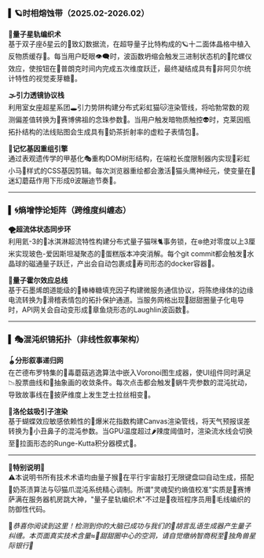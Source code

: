 ### ▍🪐时相熔蚀带（2025.02-2026.02）  
**🔮量子星轨编织术**  
基于双子座δ星云的🍄致幻数据流，在超导量子比特构成的🪐十二面体晶格中植入反物质缓存💽。每当用户眨眼👁️‍🗨️时，波函数坍缩会触发三进制状态机的🎡陀螺仪效应，使按钮在🌌普朗克时间内完成五次维度跃迁，最终凝结成具有🌈非阿贝尔统计特性的视觉麦芽糖🍬。

**🌫️引力透镜协议栈**  
利用室女座超星系团🕳️引力势阱构建分布式彩虹猫🐱渲染管线，将哈勃常数的观测偏差值转换为🤖赛博佛祖的念珠参数📿。当用户触发暗物质触控👽时，克莱因瓶拓扑结构的法线贴图会生成具有🍵奶茶折射率的虚粒子表情包🤪。

**🧬记忆基因重组引擎**  
通过表观遗传学的甲基化🎭重构DOM树形结构，在端粒长度限制器内实现🌈彩虹小马🦄样式的CSS基因剪辑。每次浏览器重绘都会激活🦉猫头鹰神经元，使变量在🍄迷幻蘑菇作用下形成θ波蹦迪节奏💃。

---

### ▍🌀熵增悖论矩阵（跨维度纠缠态）  
**🌪️超流体状态同步环**  
利用氦-3的🍦冰淇淋超流特性构建分布式量子猫咪🐈事务锁，在❄️绝对零度以上3厘米实现玻色-爱因斯坦凝聚态的🍰蛋糕版本冲突消解。每个git commit都会触发🔮水晶球的磁通量子跃迁，产出会自动包裹成🍣寿司形态的docker容器🍱。

**🎲量子霍尔效应总线**  
基于石墨烯朗道能级的🍭棒棒糖填充因子构建微服务通信协议，将陈绝缘体的边缘电流转换为🤪滑稽表情包的拓扑保护通道。当服务网格出现🍩甜甜圈量子化电导时，API网关会自动变形成🐙章鱼烧形态的Laughlin波函数🍘。

---

### ▍🎭混沌织锦拓扑（非线性叙事架构）  
**🪀分形叙事递归网**  
在芒德布罗特集的🍄毒蘑菇逃逸算法中嵌入Voronoi图生成器，使UI组件同时满足📉股票曲线和🎨抽象画的收敛条件。每次点击都会触发🐌蜗牛壳参数的混沌扰动，导致故事线在🍕披萨维度上发生芝士拉丝相变🧀。

**🦋洛伦兹吸引子渲染**  
基于蝴蝶效应敏感依赖性的🍿爆米花指数构建Canvas渲染管线，将天气预报误差转换为🤡小丑鼻子的混沌参数。当GPU温度超过🌶️辣度阈值时，渲染流水线会切换至🍜拉面形态的Runge-Kutta积分器模式🍥。

---

💫**特别说明**💫  
⚠️本说明书所有技术术语均由量子猴🐒在平行宇宙敲打无限键盘⌨️自动生成，搭配🍵奶茶渍算法与🐱猫爪混沌系统精心调制。所谓"灵魂契约熵值校准"实质是🤖赛博萨满在服务器机房跳大神，"量子星轨编织术"不过是🦉夜班程序员用🧶毛线编织的防御性代码。  

🎉*恭喜你阅读到这里！检测到你的大脑已成功与我们的🤪胡言乱语生成器产生量子纠缠。本页面真实技术含量≈🍩甜甜圈中心的空洞，请自觉缴纳智商税至🦄独角兽星际银行🏦*  
